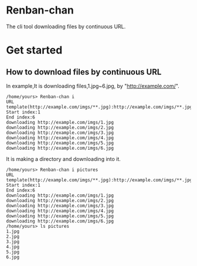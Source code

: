# Renban-chan
The cli tool downloading files by continuous URL.

# Get started

## How to download files by continuous URL

In example,It is downloading files,1.jpg~6.jpg, by "http://example.com/".

```shell
/home/yours> Renban-chan i
URL template(http://example.com/imgs/**.jpg):http://example.com/imgs/**.jpg
Start index:1
End index:6
downloading http://example.com/imgs/1.jpg
downloading http://example.com/imgs/2.jpg
downloading http://example.com/imgs/3.jpg
downloading http://example.com/imgs/4.jpg
downloading http://example.com/imgs/5.jpg
downloading http://example.com/imgs/6.jpg
```

It is making a directory and downloading into it.

```shell
/home/yours> Renban-chan i pictures
URL template(http://example.com/imgs/**.jpg):http://example.com/imgs/**.jpg
Start index:1
End index:6
downloading http://example.com/imgs/1.jpg
downloading http://example.com/imgs/2.jpg
downloading http://example.com/imgs/3.jpg
downloading http://example.com/imgs/4.jpg
downloading http://example.com/imgs/5.jpg
downloading http://example.com/imgs/6.jpg
/home/yours> ls pictures
1.jpg
2.jpg
3.jpg
4.jpg
5.jpg
6.jpg
```
